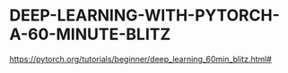 # DEEP-LEARNING-WITH-PYTORCH-A-60-MINUTE-BLITZ
https://pytorch.org/tutorials/beginner/deep_learning_60min_blitz.html#

